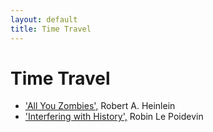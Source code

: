 ```yaml
---
layout: default
title: Time Travel
---
```



# Time Travel

+ ['All You Zombies',](Zombies.pdf) Robert A. Heinlein
+ ['Interfering with History',](TT.pdf) Robin Le Poidevin 